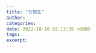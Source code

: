 ```yaml
---
title: "万物生"
author: 
categories: 
date: 2022-10-10 02:13:35 +0800
tags: 
excerpt: 
---
```
















